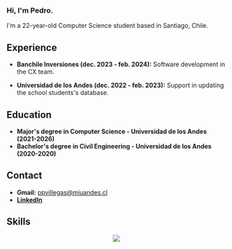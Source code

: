 ### Hi, I'm Pedro.

I'm a 22-year-old Computer Science student based in Santiago, Chile.

## Experience

- **Banchile Inversiones (dec. 2023 - feb. 2024):** Software development in the CX team.

- **Universidad de los Andes (dec. 2022 - feb. 2023):** Support in updating the school students's database.

## Education

- **Major's degree in Computer Science - Universidad de los Andes (2021-2026)**
- **Bachelor's degree in Civil Engineering - Universidad de los Andes (2020-2020)**

## Contact
- **Gmail:** ppvillegas@miuandes.cl
- [**LinkedIn**](https://www.linkedin.com/in/pedro-pablo-villegas-celis-360589299/)

## Skills
<p align="center">
  <a href="https://github.com/PedroVillegasss">
    <img src="https://skillicons.dev/icons?i=python,c,cpp,js,html,css,postgres,ruby,bootstrap" />
  </a>
</p>

